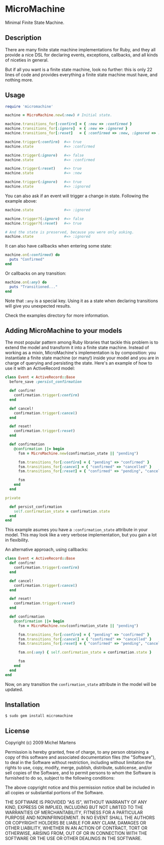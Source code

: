MicroMachine
============

Minimal Finite State Machine.

Description
-----------

There are many finite state machine implementations for Ruby, and they
all provide a nice DSL for declaring events, exceptions, callbacks,
and all kinds of niceties in general.

But if all you want is a finite state machine, look no further: this
is only 22 lines of code and provides everything a finite state
machine must have, and nothing more.

Usage
-----

``` ruby
require 'micromachine'

machine = MicroMachine.new(:new) # Initial state.

machine.transitions_for[:confirm] = { :new => :confirmed }
machine.transitions_for[:ignore]  = { :new => :ignored }
machine.transitions_for[:reset]   = { :confirmed => :new, :ignored => :new }

machine.trigger(:confirm)  #=> true
machine.state              #=> :confirmed

machine.trigger(:ignore)   #=> false
machine.state              #=> :confirmed

machine.trigger(:reset)    #=> true
machine.state              #=> :new

machine.trigger(:ignore)   #=> true
machine.state              #=> :ignored
```

You can also ask if an event will trigger a change in state. Following
the example above:

``` ruby
machine.state              #=> :ignored

machine.trigger?(:ignore)  #=> false
machine.trigger?(:reset)   #=> true

# And the state is preserved, because you were only asking.
machine.state              #=> :ignored
```

It can also have callbacks when entering some state:

``` ruby
machine.on(:confirmed) do
  puts "Confirmed"
end
```

Or callbacks on any transition:

``` ruby
machine.on(:any) do
  puts "Transitioned..."
end
```

Note that `:any` is a special key. Using it as a state when declaring
transitions will give you unexpected results.

Check the examples directory for more information.

Adding MicroMachine to your models
----------------------------------

The most popular pattern among Ruby libraries that tackle this problem
is to extend the model and transform it into a finite state machine.
Instead of working as a mixin, MicroMachine's implementation is by
composition: you instantiate a finite state machine (or many!) inside
your model and you are in charge of querying and persisting the state.
Here's an example of how to use it with an ActiveRecord model:

``` ruby
class Event < ActiveRecord::Base
  before_save :persist_confirmation

  def confirm!
    confirmation.trigger(:confirm)
  end

  def cancel!
    confirmation.trigger(:cancel)
  end

  def reset!
    confirmation.trigger(:reset)
  end

  def confirmation
    @confirmation ||= begin
      fsm = MicroMachine.new(confirmation_state || "pending")

      fsm.transitions_for[:confirm] = { "pending" => "confirmed" }
      fsm.transitions_for[:cancel] = { "confirmed" => "cancelled" }
      fsm.transitions_for[:reset] = { "confirmed" => "pending", "cancelled" => "pending" }

      fsm
    end
  end

private

  def persist_confirmation
    self.confirmation_state = confirmation.state
  end
end
```

This example asumes you have a `:confirmation_state` attribute in your
model. This may look like a very verbose implementation, but you gain a
lot in flexibility.

An alternative approach, using callbacks:

``` ruby
class Event < ActiveRecord::Base
  def confirm!
    confirmation.trigger(:confirm)
  end

  def cancel!
    confirmation.trigger(:cancel)
  end

  def reset!
    confirmation.trigger(:reset)
  end

  def confirmation
    @confirmation ||= begin
      fsm = MicroMachine.new(confirmation_state || "pending")

      fsm.transitions_for[:confirm] = { "pending" => "confirmed" }
      fsm.transitions_for[:cancel] = { "confirmed" => "cancelled" }
      fsm.transitions_for[:reset] = { "confirmed" => "pending", "cancelled" => "pending" }

      fsm.on(:any) { self.confirmation_state = confirmation.state }

      fsm
    end
  end
end
```

Now, on any transition the `confirmation_state` attribute in the model
will be updated.

Installation
------------

    $ sudo gem install micromachine

License
-------

Copyright (c) 2009 Michel Martens

Permission is hereby granted, free of charge, to any person
obtaining a copy of this software and associated documentation
files (the "Software"), to deal in the Software without
restriction, including without limitation the rights to use,
copy, modify, merge, publish, distribute, sublicense, and/or sell
copies of the Software, and to permit persons to whom the
Software is furnished to do so, subject to the following
conditions:

The above copyright notice and this permission notice shall be
included in all copies or substantial portions of the Software.

THE SOFTWARE IS PROVIDED "AS IS", WITHOUT WARRANTY OF ANY KIND,
EXPRESS OR IMPLIED, INCLUDING BUT NOT LIMITED TO THE WARRANTIES
OF MERCHANTABILITY, FITNESS FOR A PARTICULAR PURPOSE AND
NONINFRINGEMENT. IN NO EVENT SHALL THE AUTHORS OR COPYRIGHT
HOLDERS BE LIABLE FOR ANY CLAIM, DAMAGES OR OTHER LIABILITY,
WHETHER IN AN ACTION OF CONTRACT, TORT OR OTHERWISE, ARISING
FROM, OUT OF OR IN CONNECTION WITH THE SOFTWARE OR THE USE OR
OTHER DEALINGS IN THE SOFTWARE.
